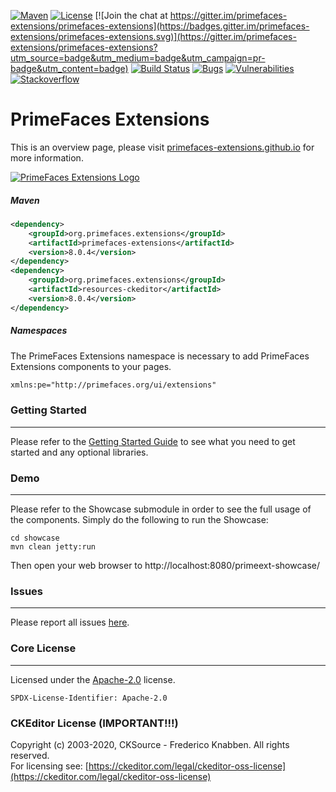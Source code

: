 [![Maven](https://img.shields.io/maven-central/v/org.primefaces.extensions/primefaces-extensions.svg)](https://repo1.maven.org/maven2/org/primefaces/extensions/primefaces-extensions/)
[![License](http://img.shields.io/:license-apache-blue.svg)](http://www.apache.org/licenses/LICENSE-2.0.html)
[![Join the chat at https://gitter.im/primefaces-extensions/primefaces-extensions](https://badges.gitter.im/primefaces-extensions/primefaces-extensions.svg)](https://gitter.im/primefaces-extensions/primefaces-extensions?utm_source=badge&utm_medium=badge&utm_campaign=pr-badge&utm_content=badge)
[![Build Status](https://travis-ci.org/primefaces-extensions/core.svg?branch=master)](https://travis-ci.org/primefaces-extensions/core)
[![Bugs](https://sonarcloud.io/api/project_badges/measure?project=org.primefaces.extensions%3Aprimefaces-extensions&metric=bugs)](https://sonarcloud.io/dashboard?id=org.primefaces.extensions%3Aprimefaces-extensions)
[![Vulnerabilities](https://sonarcloud.io/api/project_badges/measure?project=org.primefaces.extensions%3Aprimefaces-extensions&metric=vulnerabilities)](https://sonarcloud.io/dashboard?id=org.primefaces.extensions%3Aprimefaces-extensions)
[![Stackoverflow](https://img.shields.io/badge/StackOverflow-primefaces-chocolate.svg)](https://stackoverflow.com/questions/tagged/primefaces-extensions)



PrimeFaces Extensions
==========================

This is an overview page, please visit [primefaces-extensions.github.io](http://primefaces-extensions.github.io/) for more information.

[![PrimeFaces Extensions Logo](http://primefaces-extensions.github.io/reports/images/title.png)](https://www.primefaces.org/showcase-ext/)

##### Maven

```xml
<dependency>
    <groupId>org.primefaces.extensions</groupId>
    <artifactId>primefaces-extensions</artifactId>
    <version>8.0.4</version>
</dependency>
<dependency>
    <groupId>org.primefaces.extensions</groupId>
    <artifactId>resources-ckeditor</artifactId>
    <version>8.0.4</version>
</dependency>
```
 ##### Namespaces
 
 The PrimeFaces Extensions namespace is necessary to add PrimeFaces Extensions components to your pages.
 
 ```xml
 xmlns:pe="http://primefaces.org/ui/extensions"
 ```

### Getting Started
***
Please refer to the [Getting Started Guide](https://github.com/primefaces-extensions/primefaces-extensions.github.com/wiki/Getting-Started) to see what you need to get started and any optional libraries.


### Demo
***
Please refer to the Showcase submodule in order to see the full usage of the components. Simply do the following to run the Showcase:
```
cd showcase
mvn clean jetty:run
```
Then open your web browser to http://localhost:8080/primeext-showcase/

### Issues
***
Please report all issues [here](https://github.com/primefaces-extensions/primefaces-extensions/issues).

### Core License
***
Licensed under the [Apache-2.0](https://www.apache.org/licenses/LICENSE-2.0) license.

`SPDX-License-Identifier: Apache-2.0`

### CKEditor License (IMPORTANT!!!)

Copyright (c) 2003-2020, CKSource - Frederico Knabben. All rights reserved.<br>
For licensing see: [https://ckeditor.com/legal/ckeditor-oss-license](https://ckeditor.com/legal/ckeditor-oss-license)
